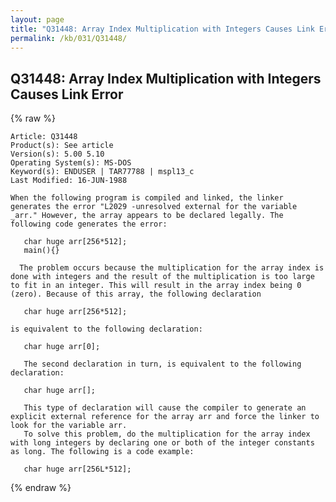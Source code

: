 ```yaml
---
layout: page
title: "Q31448: Array Index Multiplication with Integers Causes Link Error"
permalink: /kb/031/Q31448/
---
```


## Q31448: Array Index Multiplication with Integers Causes Link Error

{% raw %}

	Article: Q31448
	Product(s): See article
	Version(s): 5.00 5.10
	Operating System(s): MS-DOS
	Keyword(s): ENDUSER | TAR77788 | mspl13_c
	Last Modified: 16-JUN-1988
	
	When the following program is compiled and linked, the linker
	generates the error "L2029 -unresolved external for the variable
	_arr." However, the array appears to be declared legally. The
	following code generates the error:
	
	   char huge arr[256*512];
	   main(){}
	
	  The problem occurs because the multiplication for the array index is
	done with integers and the result of the multiplication is too large
	to fit in an integer. This will result in the array index being 0
	(zero). Because of this array, the following declaration
	
	   char huge arr[256*512];
	
	is equivalent to the following declaration:
	
	   char huge arr[0];
	
	   The second declaration in turn, is equivalent to the following
	declaration:
	
	   char huge arr[];
	
	   This type of declaration will cause the compiler to generate an
	explicit external reference for the array arr and force the linker to
	look for the variable arr.
	   To solve this problem, do the multiplication for the array index
	with long integers by declaring one or both of the integer constants
	as long. The following is a code example:
	
	   char huge arr[256L*512];

{% endraw %}
